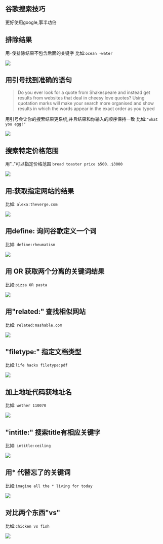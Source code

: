 ## 谷歌搜索技巧

更好使用google,事半功倍

## 排除结果
用`-`使排除结果不包含后面的关键字
比如:`ocean -water`

![](https://user-gold-cdn.xitu.io/2019/5/24/16ae7c7bb7fe0e4f?w=659&h=256&f=webp&s=15292)
## 用引号找到准确的语句
>Do you ever look for a quote from Shakespeare and instead get results from websites that deal in cheesy love quotes? Using quotation marks will make your search more organised and show results in which the words appear in the exact order as you typed

用引号会让你的搜索结果更系统,并且结果和你输入的顺序保持一致
比如:`"what you egg!"`

![](https://user-gold-cdn.xitu.io/2019/5/24/16ae7c807498e29c?w=644&h=368&f=webp&s=21662)
## 搜索特定价格范围
用".."可以指定价格范围
`bread toaster price $500..$3000`

![](https://user-gold-cdn.xitu.io/2019/5/24/16ae7c8b2f559c2c?w=675&h=441&f=webp&s=30398)
## 用:获取指定网站的结果
比如: `alexa:theverge.com`

![](https://user-gold-cdn.xitu.io/2019/5/24/16ae7c8f28e0c478?w=645&h=397&f=webp&s=30778)
## 用define: 询问谷歌定义一个词
比如: `define:rheumatism`

![](https://user-gold-cdn.xitu.io/2019/5/24/16ae7c938d5e33ee?w=645&h=512&f=webp&s=18496)

## 用 OR 获取两个分离的关键词结果
比如:`pizza OR pasta`

![](https://user-gold-cdn.xitu.io/2019/5/24/16ae7c9674be9dab?w=670&h=397&f=webp&s=28462)

## 用"related:" 查找相似网站
比如: `related:mashable.com`

![](https://user-gold-cdn.xitu.io/2019/5/24/16ae7c99336fb71c?w=652&h=354&f=webp&s=22498)

## "filetype:" 指定文档类型
比如:`life hacks filetype:pdf`

![](https://user-gold-cdn.xitu.io/2019/5/24/16ae7c9b25410083?w=661&h=467&f=webp&s=41198)

## 加上地址代码获地址名
比如: `wether 110070`

![](https://user-gold-cdn.xitu.io/2019/5/24/16ae7c9d8a3dde49?w=675&h=613&f=webp&s=22064)

## "intitle:" 搜索title有相应关键字
比如: `intitle:ceiling`

![](https://user-gold-cdn.xitu.io/2019/5/24/16ae7ca11d77b9ad?w=654&h=460&f=webp&s=41080)

## 用* 代替忘了的关键词
比如:`imagine all the * living for today`

![](https://user-gold-cdn.xitu.io/2019/5/24/16ae7ca431497ea5?w=657&h=476&f=webp&s=40506)

## 对比两个东西"vs"
比如:`chicken vs fish`

![](https://user-gold-cdn.xitu.io/2019/5/24/16ae7ca7fb1fd636?w=649&h=519&f=webp&s=47828)
